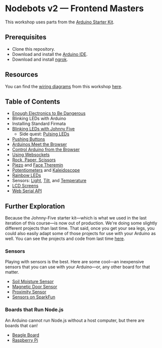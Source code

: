 # Nodebots v2 — Frontend Masters

This workshop uses parts from the [Arduino Starter Kit](https://amzn.to/3OA3Td9).

## Prerequisites

- Clone this repository.
- Download and install the [Arduino IDE](https://www.arduino.cc/en/software).
- Download and install [ngrok](https://ngrok.com/download).

## Resources

You can find the [wiring diagrams](./public/diagrams/) from this workshop [here](./public/diagrams/).

## Table of Contents

- [Enough Electronics to Be Dangerous](./content/)
- Blinking LEDs with Arduino
- Installing Standard Firmata
- [Blinking LEDs with Johnny Five](./src/blinking-led/)
  - Side quest: [Pulsing LEDs](./src/pulsing-led/)
- [Pushing Buttons](./src/button/)
- [Arduinos Meet the Browser](./src/button-with-webserver/)
- [Control Arduino from the Browser](./src/web-to-led/)
- [Using Websockets](./src/button-and-sockets/)
- [Rock, Paper, Scissors](./src/rock-paper-scissors/)
- [Piezo](./src/piezo/) and [Face Theremin](./src/face-theremin/)
- [Potentiometers](./src/potentiometer/) and [Kaleidoscope](./src/kaleidoscope/)
- [Rainbow LEDs](./src/rainbow-led/)
- Sensors: [Light](./src/light-sensor/), [Tilt](./src/tilt/), and [Temperature](./src/temperature/)
- [LCD Screens](./src/lcd/)
- [Web Serial API](./src/web-serial/)

## Further Exploration

Because the Johnny-Five starter kit—which is what we used in the last iteration of this course—is now out of production. We're doing some slightly different projects than last time. That said, once you get your sea legs, you could also easily adapt some of those projects for use with your Arduino as well. You can see the projects and code from last time [here](https://github.com/stevekinney/nodebots-workshop).

### Sensors

Playing with sensors is the best. Here are some cool—an inexpensive sensors that you can use with your Arduino—or, any other board for that matter.

- [Soil Moisture Sensor](https://www.sparkfun.com/products/13322)
- [Magnetic Door Sensor](https://www.sparkfun.com/products/13247)
- [Proximity Sensor](https://www.sparkfun.com/products/15177)
- [Sensors on SparkFun](https://www.sparkfun.com/categories/23)

### Boards that Run Node.js

An Arduino cannot run Node.js without a host computer, but there are boards that can!

- [Beagle Board](https://www.beagleboard.org)
- [Raspberry Pi](https://www.raspberrypi.com)

